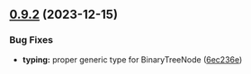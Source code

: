 ## [0.9.2](https://github.com/mathy/mathy_core/compare/v0.9.1...v0.9.2) (2023-12-15)


### Bug Fixes

* **typing:** proper generic type for BinaryTreeNode ([6ec236e](https://github.com/mathy/mathy_core/commit/6ec236e0b70e47b9f8e03a3f0ac54d872c3c0fb4))
